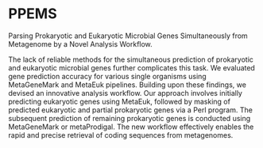 # PPEMS
Parsing Prokaryotic and Eukaryotic Microbial Genes Simultaneously from Metagenome by a Novel Analysis Workflow.

The lack of reliable methods for the simultaneous prediction of prokaryotic and eukaryotic microbial genes further complicates this task. We evaluated gene prediction accuracy for various single organisms using MetaGeneMark and MetaEuk pipelines. Building upon these findings, we devised an innovative analysis workflow. Our approach involves initially predicting eukaryotic genes using MetaEuk, followed by masking of predicted eukaryotic and partial prokaryotic genes via a Perl program. The subsequent prediction of remaining prokaryotic genes is conducted using MetaGeneMark or metaProdigal. The new workflow effectively enables the rapid and precise retrieval of coding sequences from metagenomes.

